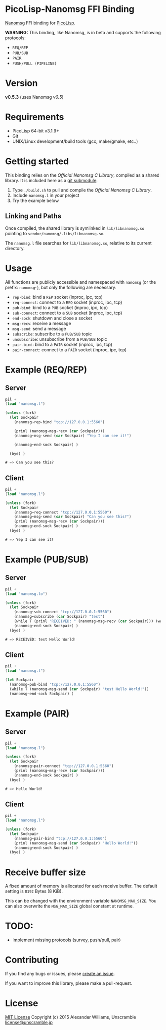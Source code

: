 # PicoLisp-Nanomsg FFI Binding

[Nanomsg](http://nanomsg.org/index.html) FFI binding for [PicoLisp](http://picolisp.com/).

**WARNING:** This binding, like Nanomsg, is in beta and supports the following protocols:

  * `REQ/REP`
  * `PUB/SUB`
  * `PAIR`
  * `PUSH/PULL (PIPELINE)`

# Version

**v0.5.3** (uses Nanomsg _v0.5_)

# Requirements

  * PicoLisp 64-bit v3.1.9+
  * Git
  * UNIX/Linux development/build tools (gcc, make/gmake, etc..)

# Getting started

This binding relies on the _Official Nanomsg C Library_, compiled as a shared library. It is included here as a [git submodule](http://git-scm.com/book/en/v2/Git-Tools-Submodules).

  1. Type `./build.sh` to pull and compile the _Official Nanomsg C Library_.
  2. Include `nanomsg.l` in your project
  3. Try the example below

## Linking and Paths

Once compiled, the shared library is symlinked in `lib/libnanomsg.so` pointing to `vendor/nanomsg/.libs/libnanomsg.so`.

The `nanomsg.l` file searches for `lib/libnanomsg.so`, relative to its current directory.

# Usage

All functions are publicly accessible and namespaced with `nanomsg` (or the prefix: `nanomsg~`), but only the following are necessary:

  * `rep-bind`: bind a `REP` socket (inproc, ipc, tcp)
  * `req-connect`: connect to a `REQ` socket (inproc, ipc, tcp)
  * `pub-bind`: bind to a `PUB` socket (inproc, ipc, tcp)
  * `sub-connect`: connect to a `SUB` socket (inproc, ipc, tcp)
  * `end-sock`: shutdown and close a socket
  * `msg-recv`: receive a message
  * `msg-send`: send a message
  * `subscribe`: subscribe to a `PUB/SUB` topic
  * `unsubscribe`: unsubscribe from a `PUB/SUB` topic
  * `pair-bind`: bind to a `PAIR` socket (inproc, ipc, tcp)
  * `pair-connect`: connect to a `PAIR` socket (inproc, ipc, tcp)

# Example (REQ/REP)

## Server

```lisp
pil +
(load "nanomsg.l")

(unless (fork)
  (let Sockpair
    (nanomsg~rep-bind "tcp://127.0.0.1:5560")

    (prinl (nanomsg~msg-recv (car Sockpair)))
    (nanomsg~msg-send (car Sockpair) "Yep I can see it!")

    (nanomsg~end-sock Sockpair) )

  (bye) )

# => Can you see this?
```

## Client

```lisp
pil +
(load "nanomsg.l")

(unless (fork)
  (let Sockpair
    (nanomsg~req-connect "tcp://127.0.0.1:5560")
    (nanomsg~msg-send (car Sockpair) "Can you see this?")
    (prinl (nanomsg~msg-recv (car Sockpair)))
    (nanomsg~end-sock Sockpair) )
  (bye) )

# => Yep I can see it!
```

# Example (PUB/SUB)

## Server

```lisp
pil +
(load "nanomsg.lo")

(unless (fork)
  (let Sockpair
    (nanomsg~sub-connect "tcp://127.0.0.1:5560")
    (nanomsg~subscribe (car Sockpair) "test")
    (while T (prinl "RECEIVED: " (nanomsg~msg-recv (car Sockpair))) (wait 1000 (nanomsg~unsubscribe 0 "test")))
    (nanomsg~end-sock Sockpair) )
  (bye) )

# => RECEIVED: test Hello World!
```

## Client

```lisp
pil +
(load "nanomsg.l")

(let Sockpair
  (nanomsg~pub-bind "tcp://127.0.0.1:5560")
  (while T (nanomsg~msg-send (car Sockpair) "test Hello World!"))
  (nanomsg~end-sock Sockpair) )
```

# Example (PAIR)

## Server

```lisp
pil +
(load "nanomsg.l")

(unless (fork)
  (let Sockpair
    (nanomsg~pair-connect "tcp://127.0.0.1:5560")
    (prinl (nanomsg~msg-recv (car Sockpair)))
    (nanomsg~end-sock Sockpair) )
  (bye) )

# => Hello World!
```

## Client

```lisp
pil +
(load "nanomsg.l")

(unless (fork)
  (let Sockpair
    (nanomsg~pair-bind "tcp://127.0.0.1:5560")
    (prinl (nanomsg~msg-send (car Sockpair) "Hello World!"))
    (nanomsg~end-sock Sockpair) )
  (bye) )
```

# Receive buffer size

A fixed amount of memory is allocated for each receive buffer. The default setting is `8192` Bytes (8 KiB).

This can be changed with the environment variable `NANOMSG_MAX_SIZE`. You can also overwrite the `MSG_MAX_SIZE` global constant at runtime.

# TODO:

  * Implement missing protocols (survey, push/pull, pair)

# Contributing

If you find any bugs or issues, please [create an issue](https://github.com/aw/picolisp-nanomsg/issues/new).

If you want to improve this library, please make a pull-request.

# License

[MIT License](LICENSE)
Copyright (c) 2015 Alexander Williams, Unscramble <license@unscramble.jp>
